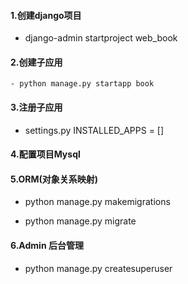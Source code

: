 #### 1.创建django项目

- django-admin startproject web_book

#### 2.创建子应用

  	- python manage.py startapp book

#### 3.注册子应用

- settings.py   INSTALLED_APPS = []

#### 4.配置项目Mysql

#### 5.ORM(对象关系映射) 

- python manage.py makemigrations


- python manage.py migrate

#### 6.Admin 后台管理

- python manage.py createsuperuser